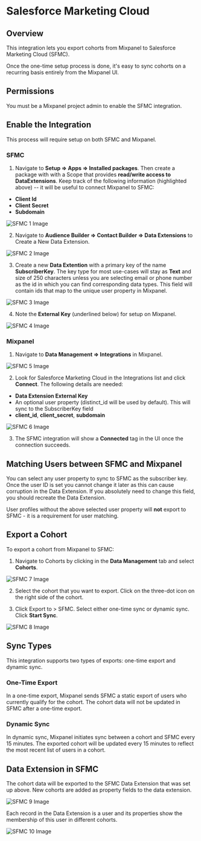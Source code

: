 # Salesforce Marketing Cloud


## Overview

This integration lets you export cohorts from Mixpanel to Salesforce Marketing Cloud (SFMC).

Once the one-time setup process is done, it's easy to sync cohorts on a recurring basis entirely from the Mixpanel UI.

## Permissions

You must be a Mixpanel project admin to enable the SFMC integration.

## Enable the Integration

This process will require setup on both SFMC and Mixpanel.

### SFMC

1. Navigate to **Setup => Apps => Installed packages**. Then create a package with with a Scope that provides **read/write access to DataExtensions**. Keep track of the following information (highlighted above) -- it will be useful to connect Mixpanel to SFMC:

- **Client Id**
- **Client Secret**
- **Subdomain**

![SFMC 1 Image](/sfmc1.png)

2. Navigate to **Audience Builder => Contact Builder => Data Extensions** to Create a New Data Extension.

![SFMC 2 Image](/sfmc2.png)

3. Create a new **Data Extention** with a primary key of the name **SubscriberKey**. The key type for most use-cases will stay as **Text** and size of 250 characters unless you are selecting email or phone number as the id in which you can find corresponding data types. This field will contain ids that map to the unique user property in Mixpanel.

![SFMC 3 Image](/sfmc3.png)

4. Note the **External Key** (underlined below) for setup on Mixpanel.

![SFMC 4 Image](/sfmc4.png)

### Mixpanel

1. Navigate to **Data Management => Integrations** in Mixpanel.

![SFMC 5 Image](/sfmc5.png)

2. Look for Salesforce Marketing Cloud in the Integrations list and click **Connect**. The following details are needed:

- **Data Extension External Key**
- An optional user property (distinct_id will be used by default). This will sync to the SubscriberKey field
- **client_id**, **client_secret**, **subdomain**

![SFMC 6 Image](/sfmc6.png)

3. The SFMC integration will show a **Connected** tag in the UI once the connection succeeds.

## Matching Users between SFMC and Mixpanel


You can select any user property to sync to SFMC as the subscriber key. Once the user ID is set you cannot change it later as this can cause corruption in the Data Extension. If you absolutely need to change this field, you should recreate the Data Extension.

User profiles without the above selected user property will **not** export to SFMC - it is a requirement for user matching. 

## Export a Cohort

To export a cohort from Mixpanel to SFMC:

1. Navigate to Cohorts by clicking in the **Data Management** tab and select **Cohorts**.

![SFMC 7 Image](/sfmc7.png)

2. Select the cohort that you want to export. Click on the three-dot icon on the right side of the cohort.

3. Click Export to > SFMC. Select either one-time sync or dynamic sync. Click **Start Sync**.

![SFMC 8 Image](/sfmc8.png)

## Sync Types
This integration supports two types of exports: one-time export and dynamic sync.

### One-Time Export
In a one-time export, Mixpanel sends SFMC a static export of users who currently qualify for the cohort. The cohort data will not be updated in SFMC after a one-time export.

### Dynamic Sync
In dynamic sync, Mixpanel initiates sync between a cohort and SFMC every 15 minutes. The exported cohort will be updated every 15 minutes to reflect the most recent list of users in a cohort.

## Data Extension in SFMC

The cohort data will be exported to the SFMC Data Extension that was set up above. New cohorts are added as property fields to the data extension.

![SFMC 9 Image](/sfmc9.png)

Each record in the Data Extension is a user and its properties show the membership of this user in different cohorts.

![SFMC 10 Image](/sfmc10.png)







